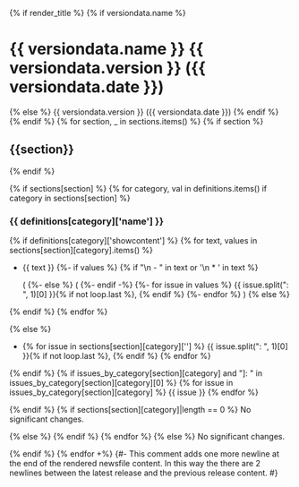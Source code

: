 {% if render_title %}
{% if versiondata.name %}
# {{ versiondata.name }} {{ versiondata.version }} ({{ versiondata.date }})
{% else %}
{{ versiondata.version }} ({{ versiondata.date }})
{% endif %}
{% endif %}
{% for section, _ in sections.items() %}
{% if section %}

## {{section}}
{% endif %}

{% if sections[section] %}
{% for category, val in definitions.items() if category in sections[section] %}
### {{ definitions[category]['name'] }}

{% if definitions[category]['showcontent'] %}
{% for text, values in sections[section][category].items() %}
- {{ text }}
{%- if values %}
{% if "\n  - " in text or '\n  * ' in text %}


  (
{%- else %}
 (
{%- endif -%}
{%- for issue in values %}
{{ issue.split(": ", 1)[0] }}{% if not loop.last %}, {% endif %}
{%- endfor %}
)
{% else %}

{% endif %}
{% endfor %}

{% else %}
- {% for issue in sections[section][category][''] %}
{{ issue.split(": ", 1)[0] }}{% if not loop.last %}, {% endif %}
{% endfor %}


{% endif %}
{% if issues_by_category[section][category] and "]: " in issues_by_category[section][category][0] %}
{% for issue in issues_by_category[section][category] %}
{{ issue }}
{% endfor %}

{% endif %}
{% if sections[section][category]|length == 0 %}
No significant changes.

{% else %}
{% endif %}
{% endfor %}
{% else %}
No significant changes.

{% endif %}
{% endfor +%}
{#- This comment adds one more newline at the end of the rendered newsfile content.
In this way the there are 2 newlines between the latest release and the previous release content.
#}
